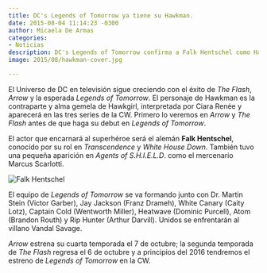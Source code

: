 ```yaml
---
title: DC's Legends of Tomorrow ya tiene su Hawkman.
date: 2015-08-04 11:14:23 -0300
author: Micaela De Armas
categories:
- Noticias
description: DC's Legends of Tomorrow confirma a Falk Hentschel como Hawkman.
image: 2015/08/hawkman-cover.jpg

---
```

El Universo de DC en televisión sigue creciendo con el éxito de *The Flash*, *Arrow* y la esperada *Legends of Tomorrow*. El personaje de Hawkman es la contraparte y alma gemela de Hawkgirl, interpretada por Ciara Renée  y aparecerá en las tres series de la CW. Primero lo veremos en *Arrow* y *The Flash* antes de que haga su debut en *Legends of Tomorrow*. 

El actor que encarnará al superhéroe será el alemán **Falk Hentschel**, conocido por su rol en *Transcendence* y *White House Down*. También tuvo una pequeña aparición en *Agents of S.H.I.E.L.D*. como el mercenario Marcus Scarlotti.

![Falk Hentschel](/img/2015/08/falk-hentschel-body.jpg)

El equipo de *Legends of Tomorrow* se va formando junto con Dr. Martin Stein (Victor Garber), Jay Jackson (Franz Drameh), White Canary (Caity Lotz), Captain Cold (Wentworth Miller), Heatwave (Dominic Purcell), Atom (Brandon Routh) y Rip Hunter (Arthur Darvill). Unidos se enfrentarán al villano Vandal Savage.  

*Arrow* estrena su cuarta temporada el 7 de octubre; la segunda temporada de *The Flash* regresa el 6 de octubre y a principios del 2016 tendremos el estreno de *Legends of Tomorrow* en la CW.
